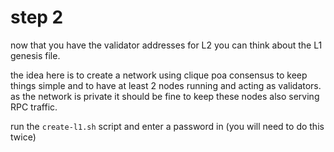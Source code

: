 # step 2

now that you have the validator addresses for L2 you can think about the L1 genesis file.

the idea here is to create a network using clique poa consensus to keep things simple and
to have at least 2 nodes running and acting as validators.  as the network is private it 
should be fine to keep these nodes also serving RPC traffic.

run the `create-l1.sh` script and enter a password in (you will need to do this twice)
